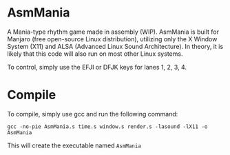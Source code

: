 # AsmMania
A Mania-type rhythm game made in assembly (WIP). AsmMania is built for Manjaro (free open-source Linux distribution), utilizing only the X Window System (X11) and ALSA (Advanced Linux Sound Architecture). In theory, it is likely that this code will also run on most other Linux systems.

To control, simply use the EFJI or DFJK keys for lanes 1, 2, 3, 4.

# Compile
To compile, simply use gcc and run the following command:

`gcc -no-pie AsmMania.s time.s window.s render.s -lasound -lX11 -o AsmMania`

This will create the executable named `AsmMania`

